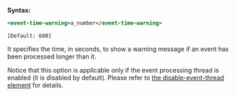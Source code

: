 **Syntax:**

```xml
<event-time-warning>a_number</event-time-warning>
```

`[Default: 600]`

It specifies the time, in seconds, to show a warning message if an event
has been processed longer than it.

Notice that this option is applicable only if the event processing
thread is enabled (it is disabled by default). Please refer to [the disable-event-thread element]({{site.baseUrl}}/zk_config_ref/The_disable-event-thread_Element)
for details.


